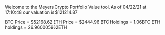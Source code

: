 Welcome to the Meyers Crypto Portfolio Value tool. 
As of 04/22/21 at 17:10:48 our valuation is $121214.87 

BTC Price = $52168.62
 ETH Price = $2444.96
BTC Holdings = 1.06BTC
 ETH holdings = 26.960005962ETH 
